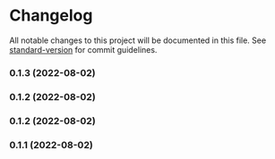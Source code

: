 # Changelog

All notable changes to this project will be documented in this file. See [standard-version](https://github.com/conventional-changelog/standard-version) for commit guidelines.

### 0.1.3 (2022-08-02)

### 0.1.2 (2022-08-02)

### 0.1.2 (2022-08-02)

### 0.1.1 (2022-08-02)
